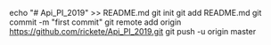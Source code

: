 echo "# Api_PI_2019" >> README.md
git init
git add README.md
git commit -m "first commit"
git remote add origin https://github.com/rickete/Api_PI_2019.git
git push -u origin master
